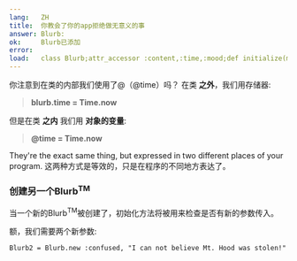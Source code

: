 ```yaml
---
lang:   ZH
title:  你教会了你的app拒绝做无意义的事
answer: Blurb:
ok:     Blurb已添加
error:  
load:   class Blurb;attr_accessor :content,:time,:mood;def initialize(mood, content="");@time=Time.now;@content=content[0..39];@mood=mood;end;end;blurb1=Blurb.new(:sick,"Today Mount Hood Was Stolen!")
---
```


你注意到在类的内部我们使用了@（@time）吗？
在类 __之外__，我们用存储器:

> __blurb.time = Time.now__

但是在类 __之内__ 我们用 __对象的变量__:

> __@time = Time.now__

They're the exact same thing, but expressed in two different places of your program.
这两种方式是等效的，只是在程序的不同地方表达了。

### 创建另一个Blurb<sup>TM</sup>
当一个新的Blurb<sup>TM</sup>被创建了，初始化方法将被用来检查是否有新的参数传入。

额，我们需要两个新参数:

    Blurb2 = Blurb.new :confused, "I can not believe Mt. Hood was stolen!"
